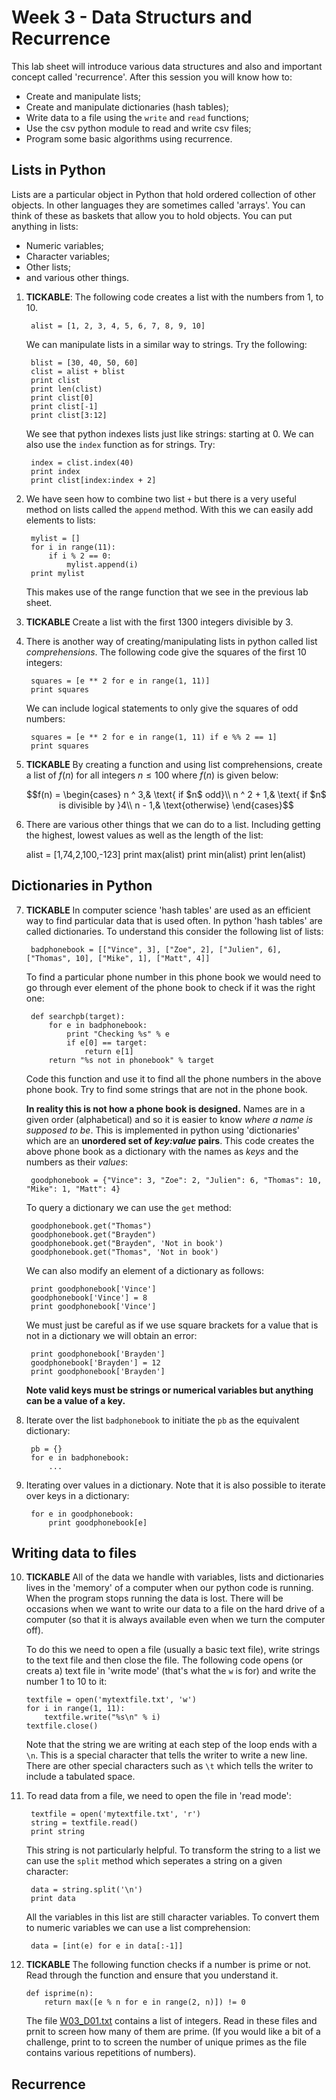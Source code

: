 # Week 3 -  Data Structurs and Recurrence

This lab sheet will introduce various data structures and also and important concept called 'recurrence'. After this session you will know how to:

+ Create and manipulate lists;
+ Create and manipulate dictionaries (hash tables);
+ Write data to a file using the `write` and `read` functions;
+ Use the csv python module to read and write csv files;
+ Program some basic algorithms using recurrence.

## Lists in Python

Lists are a particular object in Python that hold ordered collection of other objects. In other languages they are sometimes called 'arrays'. You can think of these as baskets that allow you to hold objects. You can put anything in lists:

+ Numeric variables;
+ Character variables;
+ Other lists;
+ and various other things.

1. **TICKABLE**: The following code creates a list with the numbers from 1, to 10.

        alist = [1, 2, 3, 4, 5, 6, 7, 8, 9, 10]

    We can manipulate lists in a similar way to strings. Try the following:

        blist = [30, 40, 50, 60]
        clist = alist + blist
        print clist
        print len(clist)
        print clist[0]
        print clist[-1]
        print clist[3:12]

    We see that python indexes lists just like strings: starting at 0. We can also use the `index` function as for strings. Try:

        index = clist.index(40)
        print index
        print clist[index:index + 2]

2. We have seen how to combine two list `+` but there is a very useful method on lists called the `append` method. With this we can easily add elements to lists:

        mylist = []
        for i in range(11):
            if i % 2 == 0:
                mylist.append(i)
        print mylist

   This makes use of the range function that we see in the previous lab sheet.

3. **TICKABLE** Create a list with the first 1300 integers divisible by 3.

4. There is another way of creating/manipulating lists in python called list _comprehensions_. The following code give the squares of the first 10 integers:

        squares = [e ** 2 for e in range(1, 11)]
        print squares

    We can include logical statements to only give the squares of odd numbers:

        squares = [e ** 2 for e in range(1, 11) if e %% 2 == 1]
        print squares

5. **TICKABLE** By creating a function and using list comprehensions, create a list of $f(n)$ for all integers $n\leq 100$ where $f(n)$ is given below:

    $$f(n) = \begin{cases}
       n ^ 3,& \text{ if $n$ odd}\\
       n ^ 2 + 1,& \text{ if $n$ is divisible by }4\\
       n - 1,& \text{otherwise}
    \end{cases}$$

6. There are various other things that we can do to a list. Including getting the highest, lowest values as well as the length of the list:

    alist = [1,74,2,100,-123]
    print max(alist)
    print min(alist)
    print len(alist)

## Dictionaries in Python

7. **TICKABLE** In computer science 'hash tables' are used as an efficient way to find particular data that is used often. In python 'hash tables' are called dictionaries. To understand this consider the following list of lists:

        badphonebook = [["Vince", 3], ["Zoe", 2], ["Julien", 6], ["Thomas", 10], ["Mike", 1], ["Matt", 4]]

    To find a particular phone number in this phone book we would need to go through ever element of the phone book to check if it was the right one:

        def searchpb(target):
            for e in badphonebook:
                print "Checking %s" % e
                if e[0] == target:
                    return e[1]
            return "%s not in phonebook" % target

    Code this function and use it to find all the phone numbers in the above phone book. Try to find some strings that are not in the phone book.

    **In reality this is not how a phone book is designed.** Names are in a given order (alphabetical) and so it is easier to know _where a name is supposed to be_. This is implemented in python using 'dictionaries' which are an **unordered set of _key:value_ pairs**. This code creates the above phone book as a dictionary with the names as _keys_ and the numbers as their _values_:

        goodphonebook = {"Vince": 3, "Zoe": 2, "Julien": 6, "Thomas": 10, "Mike": 1, "Matt": 4}

    To query a dictionary we can use the `get` method:

        goodphonebook.get("Thomas")
        goodphonebook.get("Brayden")
        goodphonebook.get("Brayden", 'Not in book')
        goodphonebook.get("Thomas", 'Not in book')

    We can also modify an element of a dictionary as follows:

        print goodphonebook['Vince']
        goodphonebook['Vince'] = 8
        print goodphonebook['Vince']

    We must just be careful as if we use square brackets for a value that is not in a dictionary we will obtain an error:

        print goodphonebook['Brayden']
        goodphonebook['Brayden'] = 12
        print goodphonebook['Brayden']

   **Note valid keys must be strings or numerical variables but anything can be a value of a key.**

8. Iterate over the list `badphonebook` to initiate the `pb` as the equivalent dictionary:

        pb = {}
        for e in badphonebook:
            ...

9. Iterating over values in a dictionary. Note that it is also possible to iterate over keys in a dictionary:

        for e in goodphonebook:
            print goodphonebook[e]


## Writing data to files

10. **TICKABLE** All of the data we handle with variables, lists and dictionaries lives in the 'memory' of a computer when our python code is running. When the program stops running the data is lost. There will be occasions when we want to write our data to a file on the hard drive of a computer (so that it is always available even when we turn the computer off).

    To do this we need to open a file (usually a basic text file), write strings to the text file and then close the file. The following code opens (or creats a) text file in 'write mode' (that's what the `w` is for) and write the number 1 to 10 to it:

        textfile = open('mytextfile.txt', 'w')
        for i in range(1, 11):
            textfile.write("%s\n" % i)
        textfile.close()

    Note that the string we are writing at each step of the loop ends with a `\n`. This is a special character that tells the writer to write a new line. There are other special characters such as `\t` which tells the writer to include a tabulated space.

9. To read data from a file, we need to open the file in 'read mode':

        textfile = open('mytextfile.txt', 'r')
        string = textfile.read()
        print string

   This string is not particularly helpful. To transform the string to a list we can use the `split` method which seperates a string on a given character:

        data = string.split('\n')
        print data

   All the variables in this list are still character variables. To convert them to numeric variables we can use a list comprehension:

        data = [int(e) for e in data[:-1]]

11. **TICKABLE** The following function checks if a number is prime or not. Read through the function and ensure that you understand it.

        def isprime(n):
            return max([e % n for e in range(2, n)]) != 0

    The file [W03_D01.txt](./Data/W03_D01.txt) contains a list of integers. Read in these files and prnit to screen how many of them are prime. (If you would like a bit of a challenge, print to to screen the number of unique primes as the file contains various repetitions of numbers).

## Recurrence
